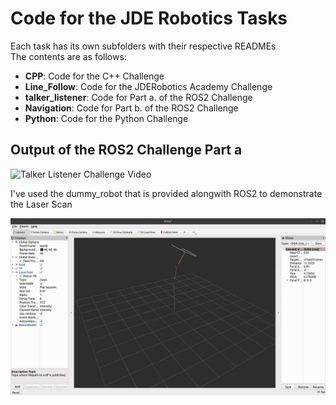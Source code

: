 # Code for the JDE Robotics Tasks
Each task has its own subfolders with their respective READMEs  
The contents are as follows:
- **CPP**: Code for the C++ Challenge
- **Line_Follow**: Code for the JDERobotics Academy Challenge
- **talker_listener**: Code for Part a. of the ROS2 Challenge
- **Navigation**: Code for Part b. of the ROS2 Challenge
- **Python**: Code for the Python Challenge



## Output of the ROS2 Challenge Part a
![Talker Listener Challenge Video](assets/ROS2_Talker_Listener.gif)

I've used the dummy_robot that is provided alongwith ROS2 to demonstrate the Laser Scan

![Laser Scan Challenge Video](assets/Laser_Scan.gif)
